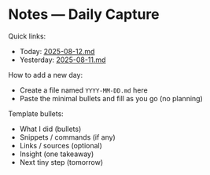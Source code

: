 # Notes — Daily Capture

Quick links:

- Today: [2025-08-12.md](./2025-08-12.md)
- Yesterday: [2025-08-11.md](./2025-08-11.md)

How to add a new day:

- Create a file named `YYYY-MM-DD.md` here
- Paste the minimal bullets and fill as you go (no planning)

Template bullets:

- What I did (bullets)
- Snippets / commands (if any)
- Links / sources (optional)
- Insight (one takeaway)
- Next tiny step (tomorrow)
